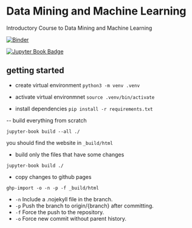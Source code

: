 # Data Mining and Machine Learning
Introductory Course to Data Mining and Machine Learning

[![Binder](https://mybinder.org/badge_logo.svg)](https://mybinder.org/v2/git/https%3A%2F%2Fgitlab.tue.nl%2F20214358%2Fdmml/HEAD)

[![Jupyter Book Badge](https://jupyterbook.org/badge.svg)](<https://20214358.pages.tue.nl/dmml/intro.html>)




## getting started

- create virtual environment
`python3 -m venv .venv`

- activate virtual environmnet
`source .venv/bin/activate`

- install dependencies
`pip install -r requirements.txt`


-- build everything from scratch

`jupyter-book build --all ./`

you should find the website in `_build/html`


- build only the files that have some changes

`jupyter-book build ./`


- copy changes to github pages 

`ghp-import -o -n -p -f _build/html`

- `-n` Include a .nojekyll file in the branch.
- `-p` Push the branch to origin/{branch} after committing.
- `-f` Force the push to the repository.
- `-o` Force new commit without parent history.
